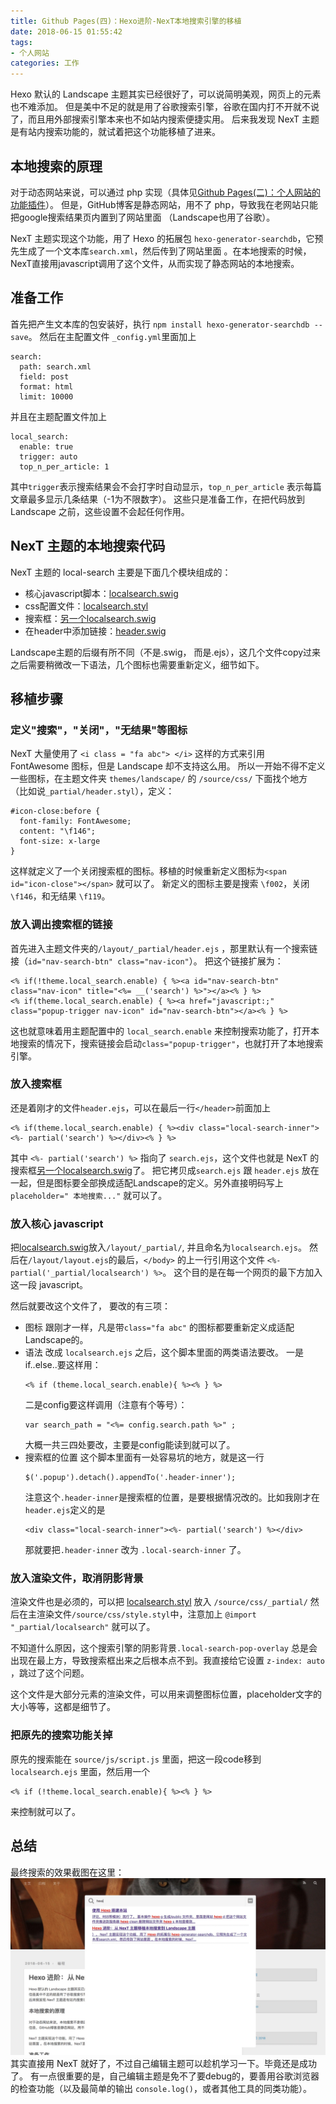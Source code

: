 ```yaml
---
title: Github Pages(四)：Hexo进阶-NexT本地搜索引擎的移植
date: 2018-06-15 01:55:42
tags: 
- 个人网站
categories: 工作
---
```


Hexo 默认的 Landscape 主题其实已经很好了，可以说简明美观，网页上的元素也不难添加。
但是美中不足的就是用了谷歌搜索引擎，谷歌在国内打不开就不说了，而且用外部搜索引擎本来也不如站内搜索便捷实用。
后来我发现 NexT 主题是有站内搜索功能的，就试着把这个功能移植了进来。

## 本地搜索的原理
对于动态网站来说，可以通过 php 实现（具体见[Github Pages(二)：个人网站的功能插件](https://hans2936.github.io/2017/10/22/PageLog/)）。
但是，GitHub博客是静态网站，用不了 php，导致我在老网站只能把google搜索结果页内置到了网站里面 （Landscape也用了谷歌）。

NexT 主题实现这个功能，用了 Hexo 的拓展包 `hexo-generator-searchdb`，它预先生成了一个文本库`search.xml`，然后传到了网站里面 。在本地搜索的时候，NexT直接用javascript调用了这个文件，从而实现了静态网站的本地搜索。

<!--more-->
## 准备工作
首先把产生文本库的包安装好，执行 `npm install hexo-generator-searchdb --save`。
然后在主配置文件 `_config.yml`里面加上
```
search:
  path: search.xml
  field: post
  format: html
  limit: 10000
```
并且在主题配置文件加上
```
local_search:
  enable: true
  trigger: auto
  top_n_per_article: 1
```
其中`trigger`表示搜索结果会不会打字时自动显示，`top_n_per_article` 表示每篇文章最多显示几条结果（-1为不限数字）。
这些只是准备工作，在把代码放到Landscape 之前，这些设置不会起任何作用。

## NexT 主题的本地搜索代码
NexT 主题的 local-search 主要是下面几个模块组成的：
- 核心javascript脚本：[localsearch.swig](https://github.com/iissnan/hexo-theme-next/blob/master/layout/_third-party/search/localsearch.swig)
- css配置文件：[localsearch.styl](https://github.com/iissnan/hexo-theme-next/blob/master/source/css/_common/components/third-party/localsearch.styl)
- 搜索框：[另一个localsearch.swig](https://github.com/iissnan/hexo-theme-next/blob/master/layout/_partials/search/localsearch.swig)
- 在header中添加链接：[header.swig](https://github.com/iissnan/hexo-theme-next/blob/master/layout/_partials/header.swig)

Landscape主题的后缀有所不同（不是.swig， 而是.ejs），这几个文件copy过来之后需要稍微改一下语法，几个图标也需要重新定义，细节如下。

## 移植步骤
### 定义"搜索"，"关闭"，"无结果"等图标
NexT 大量使用了 `<i class = "fa abc"> </i>` 这样的方式来引用 FontAwesome 图标，但是 Landscape 却不支持这么用。
所以一开始不得不定义一些图标，在主题文件夹 `themes/landscape/` 的 `/source/css/` 下面找个地方 （比如说`_partial/header.styl`），定义：
```
#icon-close:before {
  font-family: FontAwesome;
  content: "\f146";
  font-size: x-large
}
```
这样就定义了一个关闭搜索框的图标。移植的时候重新定义图标为`<span id="icon-close"></span>` 就可以了。
新定义的图标主要是搜索 `\f002`，关闭`\f146`，和无结果 `\f119`。

### 放入调出搜索框的链接
首先进入主题文件夹的`/layout/_partial/header.ejs` ，那里默认有一个搜索链接（`id="nav-search-btn" class="nav-icon"`）。
把这个链接扩展为：
```
<% if(!theme.local_search.enable) { %><a id="nav-search-btn" class="nav-icon" title="<%= __('search') %>"></a><% } %>
<% if(theme.local_search.enable) { %><a href="javascript:;" class="popup-trigger nav-icon" id="nav-search-btn"></a><% } %>
```
这也就意味着用主题配置中的 `local_search.enable` 来控制搜索功能了，打开本地搜索的情况下，搜索链接会启动`class="popup-trigger"`，也就打开了本地搜索引擎。

### 放入搜索框
还是着刚才的文件`header.ejs`，可以在最后一行`</header>`前面加上
```
<% if(theme.local_search.enable) { %><div class="local-search-inner"><%- partial('search') %></div><% } %>
```
其中 `<%- partial('search') %>` 指向了 `search.ejs`，这个文件也就是 NexT 的搜索框[另一个localsearch.swig](https://github.com/iissnan/hexo-theme-next/blob/master/layout/_partials/search/localsearch.swig)了。
把它拷贝成`search.ejs` 跟 `header.ejs` 放在一起，但是图标要全部换成适配Landscape的定义。另外直接明码写上`placeholder=" 本地搜索..."` 就可以了。

### 放入核心 javascript
把[localsearch.swig](https://github.com/iissnan/hexo-theme-next/blob/master/layout/_third-party/search/localsearch.swig)放入`/layout/_partial/`, 并且命名为`localsearch.ejs`。
然后在`/layout/layout.ejs`的最后，`</body>` 的上一行引用这个文件 `<%- partial('_partial/localsearch') %>`。
这个目的是在每一个网页的最下方加入这一段 javascript。

然后就要改这个文件了， 要改的有三项：
- 图标
跟刚才一样，凡是带`class="fa abc"` 的图标都要重新定义成适配Landscape的。
- 语法
  改成 `localsearch.ejs` 之后，这个脚本里面的两类语法要改。 一是if..else..要这样用：
  ```
  <% if (theme.local_search.enable){ %><% } %>
  ```
  二是config要这样调用（注意有个等号）：
  ```
  var search_path = "<%= config.search.path %>" ;
  ```
  大概一共三四处要改，主要是config能读到就可以了。
- 搜索框的位置
  这个脚本里面有一处容易坑的地方，就是这一行
  ```
  $('.popup').detach().appendTo('.header-inner');
  ```
  注意这个`.header-inner`是搜索框的位置，是要根据情况改的。比如我刚才在`header.ejs`定义的是
  ```
  <div class="local-search-inner"><%- partial('search') %></div>
  ```
  那就要把`.header-inner` 改为 `.local-search-inner` 了。

### 放入渲染文件，取消阴影背景
渲染文件也是必须的，可以把 [localsearch.styl](https://github.com/iissnan/hexo-theme-next/blob/master/source/css/_common/components/third-party/localsearch.styl) 放入 `/source/css/_partial/`
然后在主渲染文件`/source/css/style.styl`中，注意加上 `@import "_partial/localsearch"` 就可以了。 

不知道什么原因，这个搜索引擎的阴影背景`.local-search-pop-overlay` 总是会出现在最上方，导致搜索框出来之后根本点不到。我直接给它设置 `z-index: auto` ，跳过了这个问题。

这个文件是大部分元素的渲染文件，可以用来调整图标位置，placeholder文字的大小等等，这都是细节了。

### 把原先的搜索功能关掉
原先的搜索能在 `source/js/script.js` 里面，把这一段code移到 `localsearch.ejs` 里面，然后用一个
```
<% if (!theme.local_search.enable){ %><% } %>
```
来控制就可以了。

## 总结
最终搜索的效果截图在这里：
![本地搜索的效果](HexoSearch/HexoSearch.jpg)
其实直接用 NexT 就好了，不过自己编辑主题可以趁机学习一下。毕竟还是成功了。
有一点很重要的是，自己编辑主题是免不了要debug的，要善用谷歌浏览器的检查功能（以及最简单的输出 `console.log()`，或者其他工具的同类功能）。

